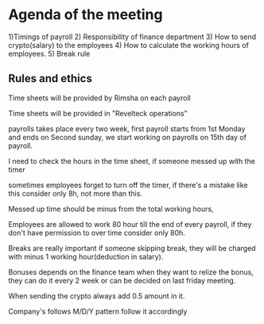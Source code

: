 # Agenda of the meeting
1)Timings of payroll
2) Responsibility of finance department 
3) How to send crypto(salary) to the employees 
4) How to calculate the  working hours of employees. 
5) Break rule 
## Rules and ethics 
Time sheets will be provided by Rimsha on each payroll

Time sheets will be provided in "Revelteck operations"

payrolls takes place every two week, first payroll starts from 1st Monday and ends on Second sunday, we start working on payrolls on 15th day of payroll.

I need to check the hours in the time sheet, if someone messed up with the timer 

sometimes employees forget to turn off the timer, if there's a mistake like this consider only 8h, not more than this.

Messed up time should be minus from the total working hours, 

Employees are allowed to work 80 hour till the end of every payroll, if they don't have permission to over time consider only 80h.

Breaks are really important if someone skipping break, they will be charged with minus 1 working hour(deduction in salary).

Bonuses depends on the finance team when they want to relize the bonus, they can do it every 2 week or can be decided on last friday meeting.

When sending the crypto always add 0.5 amount in it.

Company's follows M/D/Y pattern follow it accordingly 



